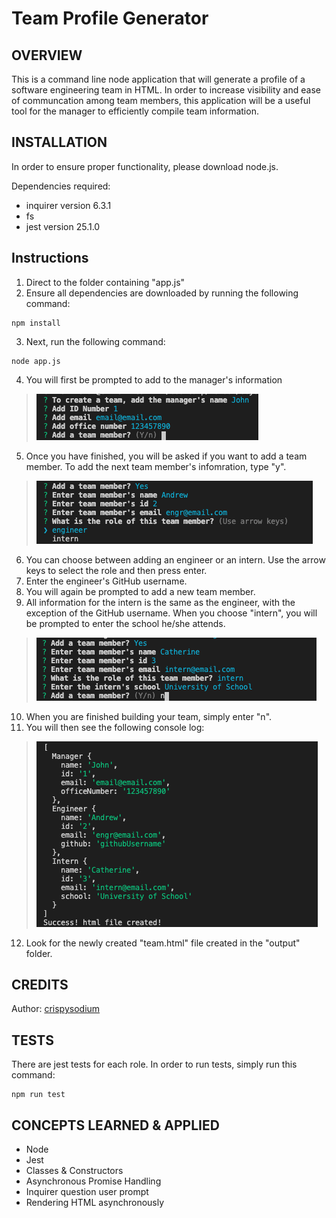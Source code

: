 # Team Profile Generator

## OVERVIEW
This is a command line node application that will generate a profile of a software engineering team in HTML. In order to increase visibility and ease of communcation among team members, this application will be a useful tool for the manager to efficiently compile team information. 

## INSTALLATION
In order to ensure proper functionality, please download node.js.

Dependencies required: 
* inquirer version 6.3.1
* fs 
* jest version 25.1.0

## Instructions
1. Direct to the folder containing "app.js"
2. Ensure all dependencies are downloaded by running the following command: 
``` 
npm install 
```
3. Next, run the following command: 
```
node app.js
```
4. You will first be prompted to add to the manager's information
>![manager-info-prompt](./images/managerPrompt.png)
5. Once you have finished, you will be asked if you want to add a team member. To add the next team member's infomration, type "y".
> ![engineer-info](./images/engineerPrompt.png)
6. You can choose between adding an engineer or an intern. Use the arrow keys to select the role and then press enter.
7. Enter the engineer's GitHub username.
8. You will again be prompted to add a new team member.
9. All information for the intern is the same as the engineer, with the exception of the GitHub username. When you choose "intern", you will be prompted to enter the school he/she attends.
> ![intern-info](./images/internPrompt.png)
10. When you are finished building your team, simply enter "n".
11. You will then see the following console log:
> ![team-built](./images/finishedTeam.png)
12. Look for the newly created "team.html" file created in the "output" folder.


## CREDITS
Author: [crispysodium](https://github.com/crispysodium)

## TESTS
There are jest tests for each role. In order to run tests, simply run this command:
```
npm run test
```

## CONCEPTS LEARNED & APPLIED
* Node
* Jest
* Classes & Constructors
* Asynchronous Promise Handling
* Inquirer question user prompt
* Rendering HTML asynchronously
